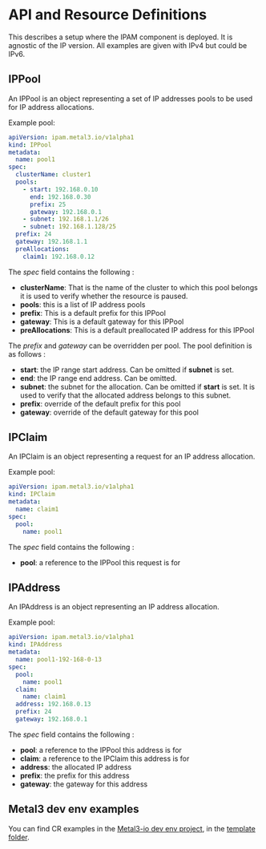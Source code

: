 # API and Resource Definitions

This describes a setup where the IPAM component is deployed. It is agnostic of
the IP version. All examples are given with IPv4 but could be IPv6.

## IPPool

An IPPool is an object representing a set of IP addresses pools to be used for
IP address allocations.

Example pool:

```yaml
apiVersion: ipam.metal3.io/v1alpha1
kind: IPPool
metadata:
  name: pool1
spec:
  clusterName: cluster1
  pools:
    - start: 192.168.0.10
      end: 192.168.0.30
      prefix: 25
      gateway: 192.168.0.1
    - subnet: 192.168.1.1/26
    - subnet: 192.168.1.128/25
  prefix: 24
  gateway: 192.168.1.1
  preAllocations:
    claim1: 192.168.0.12
```

The *spec* field contains the following :

* **clusterName**: That is the name of the cluster to which this pool belongs
  it is used to verify whether the resource is paused.
* **pools**: this is a list of IP address pools
* **prefix**: This is a default prefix for this IPPool
* **gateway**: This is a default gateway for this IPPool
* **preAllocations**: This is a default preallocated IP address for this IPPool

The *prefix* and *gateway* can be overridden per pool. The pool definition is
as follows :

* **start**: the IP range start address. Can be omitted if **subnet** is set.
* **end**: the IP range end address. Can be omitted.
* **subnet**: the subnet for the allocation. Can be omitted if **start** is set.
  It is used to verify that the allocated address belongs to this subnet.
* **prefix**: override of the default prefix for this pool
* **gateway**: override of the default gateway for this pool

## IPClaim

An IPClaim is an object representing a request for an IP address allocation.

Example pool:

```yaml
apiVersion: ipam.metal3.io/v1alpha1
kind: IPClaim
metadata:
  name: claim1
spec:
  pool:
    name: pool1
```

The *spec* field contains the following :

* **pool**: a reference to the IPPool this request is for

## IPAddress

An IPAddress is an object representing an IP address allocation.

Example pool:

```yaml
apiVersion: ipam.metal3.io/v1alpha1
kind: IPAddress
metadata:
  name: pool1-192-168-0-13
spec:
  pool:
    name: pool1
  claim:
    name: claim1
  address: 192.168.0.13
  prefix: 24
  gateway: 192.168.0.1
```

The *spec* field contains the following :

* **pool**: a reference to the IPPool this address is for
* **claim**: a reference to the IPClaim this address is for
* **address**: the allocated IP address
* **prefix**: the prefix for this address
* **gateway**: the gateway for this address

## Metal3 dev env examples

You can find CR examples in the
[Metal3-io dev env project](https://github.com/metal3-io/metal3-dev-env),
in the [template
folder](https://github.com/metal3-io/metal3-dev-env/tree/master/vm-setup/roles/v1aX_integration_test/templates).
